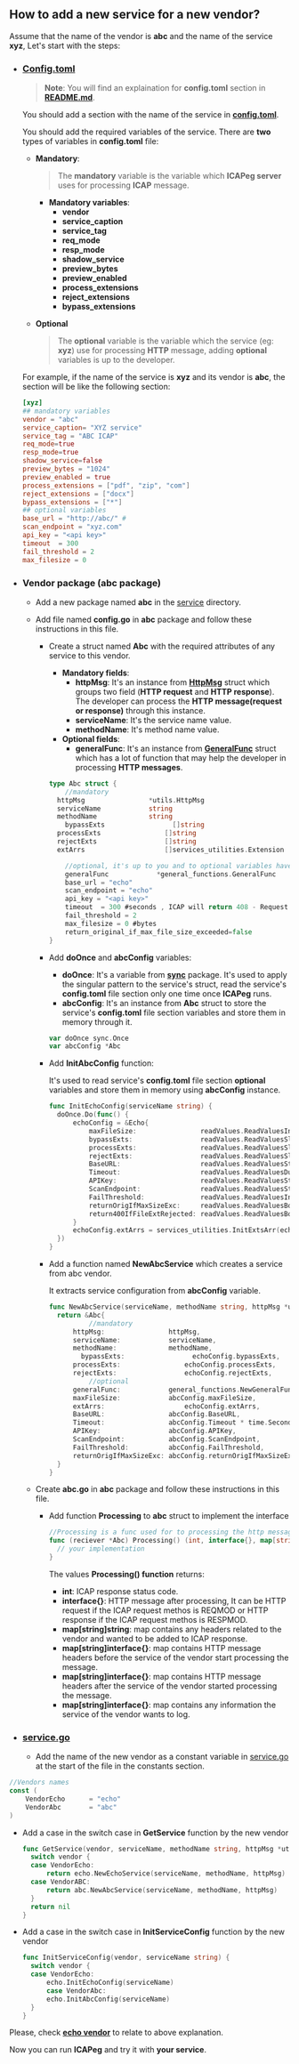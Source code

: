 ## **How to add a new service for a new vendor?**

Assume that the name of the vendor is **abc** and the name of the service **xyz**, Let's start with the steps: 

- ### [**Config.toml**](config.toml)

  > **Note**: You will find an explaination for **config.toml** section in [**README.md**](README.md).

  You should add a section with the name of the service in [**config.toml**](./config.toml).

  You should add the required variables of the service. There are **two** types of variables in **config.toml** file:

  - **Mandatory**:

    > The **mandatory** variable is the variable which **ICAPeg server** uses for processing **ICAP** message.

    - **Mandatory variables**:
      - **vendor**
      - **service_caption**
      - **service_tag**
      - **req_mode**
      - **resp_mode**
      - **shadow_service**
      - **preview_bytes**
      - **preview_enabled**
      - **process_extensions**
      - **reject_extensions**
      - **bypass_extensions**

  - **Optional**

    > The **optional** variable is the variable which the service (eg: **xyz**) use for processing **HTTP** message, adding **optional** variables is up to the developer.

  For example, if the name of the service is **xyz** and its vendor is **abc**, the section will be like the following section:

  ```toml
  [xyz]
  ## mandatory variables
  vendor = "abc"
  service_caption= "XYZ service"   
  service_tag = "ABC ICAP"  
  req_mode=true 
  resp_mode=true 
  shadow_service=false
  preview_bytes = "1024" 
  preview_enabled = true
  process_extensions = ["pdf", "zip", "com"] 
  reject_extensions = ["docx"]
  bypass_extensions = ["*"]
  ## optional variables
  base_url = "http://abc/" #
  scan_endpoint = "xyz.com"
  api_key = "<api key>"
  timeout  = 300 
  fail_threshold = 2
  max_filesize = 0 
  ```

- ### **Vendor package** (abc package)

  - Add a new package named **abc** in the [service](./service/services) directory.

  - Add file named **config.go** in **abc** package and follow these instructions in this file.

    - Create a struct named **Abc** with the required attributes of any service to this vendor.

      - **Mandatory fields**:
        - **httpMsg**: It's an instance from [**HttpMsg**](http-message/httpMessage.go) struct which groups two field (**HTTP request** and **HTTP response**). The developer can process the **HTTP message(request or response)** through this instance.
        - **serviceName**: It's the service name value.
        - **methodName**: It's method name value.
      - **Optional fields**:
        - **generalFunc**: It's an instance from [**GeneralFunc**](service/services-utilities/general-functions/general-functions.go) struct which has a lot of function that may help the developer in processing **HTTP messages**.

      ```go
      type Abc struct {
          //mandatory
      	httpMsg                *utils.HttpMsg
      	serviceName            string
      	methodName             string
          bypassExts                 []string
      	processExts                []string
      	rejectExts                 []string
      	extArrs                    []services_utilities.Extension
      
          //optional, it's up to you and to optional variables have been added in the service section in config.toml file (you should map them with these struct fields)
          generalFunc            *general_functions.GeneralFunc     //optional helper field
          base_url = "echo" 
          scan_endpoint = "echo"
          api_key = "<api key>"
          timeout  = 300 #seconds , ICAP will return 408 - Request timeout
          fail_threshold = 2
          max_filesize = 0 #bytes
          return_original_if_max_file_size_exceeded=false
      }
      ```

    - Add **doOnce** and  **abcConfig** variables:

      - **doOnce**: It's a variable from [**sync**](https://pkg.go.dev/sync) package. It's used to apply the singular pattern to the service's struct, read the service's **config.toml** file section only one time once **ICAPeg** runs.
      - **abcConfig**: It's an instance from **Abc** struct to store the service's **config.toml** file section variables and store them in memory through it.

      ```go
      var doOnce sync.Once
      var abcConfig *Abc
      ```

    - Add **InitAbcConfig** function:

      It's used to read service's **config.toml** file section **optional** variables  and store them in memory using **abcConfig** instance. 

      ```go
      func InitEchoConfig(serviceName string) {
      	doOnce.Do(func() {
      		echoConfig = &Echo{
      			maxFileSize:                readValues.ReadValuesInt(serviceName + ".max_filesize"),
      			bypassExts:                 readValues.ReadValuesSlice(serviceName + ".bypass_extensions"),
      			processExts:                readValues.ReadValuesSlice(serviceName + ".process_extensions"),
      			rejectExts:                 readValues.ReadValuesSlice(serviceName + ".reject_extensions"),
      			BaseURL:                    readValues.ReadValuesString(serviceName + ".base_url"),
      			Timeout:                    readValues.ReadValuesDuration(serviceName+".timeout") * time.Second,
      			APIKey:                     readValues.ReadValuesString(serviceName + ".api_key"),
      			ScanEndpoint:               readValues.ReadValuesString(serviceName + ".scan_endpoint"),
      			FailThreshold:              readValues.ReadValuesInt(serviceName + ".fail_threshold"),
      			returnOrigIfMaxSizeExc:     readValues.ReadValuesBool(serviceName + ".return_original_if_max_file_size_exceeded"),
      			return400IfFileExtRejected: readValues.ReadValuesBool(serviceName + ".return_400_if_file_ext_rejected"),
      		}
      		echoConfig.extArrs = services_utilities.InitExtsArr(echoConfig.processExts, echoConfig.rejectExts, echoConfig.bypassExts)
      	})
      }
      
      ```

      

    - Add a function named **NewAbcService** which creates a service from abc vendor.

      It extracts service configuration from **abcConfig** variable.

      ```go
      func NewAbcService(serviceName, methodName string, httpMsg *utils.HttpMsg) *abc {
      	return &Abc{
              	//mandatory
      		httpMsg:                httpMsg,
      		serviceName:            serviceName,
      		methodName:             methodName,
              bypassExts:                 echoConfig.bypassExts,
      		processExts:                echoConfig.processExts,
      		rejectExts:                 echoConfig.rejectExts,
              	//optional
      		generalFunc:            general_functions.NewGeneralFunc(httpMsg),  //optional helper 
      		maxFileSize:            abcConfig.maxFileSize,
      		extArrs:                    echoConfig.extArrs,
      		BaseURL:                abcConfig.BaseURL,
      		Timeout:                abcConfig.Timeout * time.Second,
      		APIKey:                 abcConfig.APIKey,
      		ScanEndpoint:           abcConfig.ScanEndpoint,
      		FailThreshold:          abcConfig.FailThreshold,
      		returnOrigIfMaxSizeExc: abcConfig.returnOrigIfMaxSizeExc,
      	}
      }
      ```

  - Create **abc.go** in **abc** package and follow these instructions in this file.

    - Add function **Processing** to **abc** struct to implement the interface

      ```go
      //Processing is a func used for to processing the http message
      func (reciever *Abc) Processing() (int, interface{}, map[string]string, map[string]interface{}, map[string]interface{}, map[string]interface{}) {
      	// your implementation
      }
      ```
    
      The values **Processing() function** returns:
    
      - **int**: ICAP response status code.
      - **interface{}**: HTTP message after processing, It can be HTTP request if the ICAP request methos is REQMOD or HTTP response if the ICAP request methos is RESPMOD.
      - **map[string]string**: map contains any headers related to the vendor and wanted to be added to ICAP response.
      -  **map[string]interface{}**: map contains HTTP message headers before the service of the vendor start processing the message.
      - **map[string]interface{}**: map contains HTTP message headers after the service of the vendor started processing the message.
      - **map[string]interface{}**: map contains any information the service of the vendor wants to log.

- ### [**service.go**](service/service.go)

  - Add the name of the new vendor as a constant variable in [service.go](service/service.go) at the start of the file in the constants section.

```go
//Vendors names
const (
	VendorEcho      = "echo"
	VendorAbc   	= "abc"
)
```

- Add a case in the switch case in **GetService** function by the new vendor

  ```go
  func GetService(vendor, serviceName, methodName string, httpMsg *utils.HttpMsg) Service {
  	switch vendor {
  	case VendorEcho:
  		return echo.NewEchoService(serviceName, methodName, httpMsg)
  	case VendorABC:
  		return abc.NewAbcService(serviceName, methodName, httpMsg)
  	}
  	return nil
  }
  ```

- Add a case in the switch case in **InitServiceConfig** function by the new vendor

  ```go
  func InitServiceConfig(vendor, serviceName string) {
  	switch vendor {
  	case VendorEcho:
  		echo.InitEchoConfig(serviceName)
     	case VendorAbc:
  		echo.InitAbcConfig(serviceName)
  	}
  }
  ```

Please, check [**echo vendor**](service/services/echo/) to relate to above explanation.

Now you can run **ICAPeg** and try it with **your service**.
